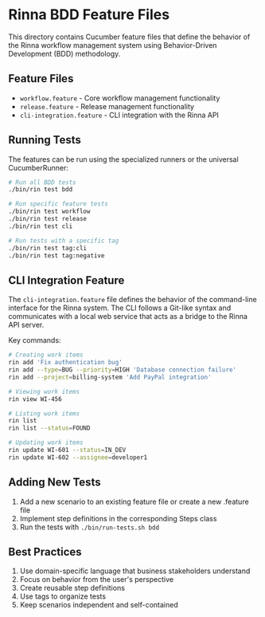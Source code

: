 # Rinna BDD Feature Files

This directory contains Cucumber feature files that define the behavior of the Rinna workflow management system using Behavior-Driven Development (BDD) methodology.

## Feature Files

- `workflow.feature` - Core workflow management functionality
- `release.feature` - Release management functionality
- `cli-integration.feature` - CLI integration with the Rinna API

## Running Tests

The features can be run using the specialized runners or the universal CucumberRunner:

```bash
# Run all BDD tests
./bin/rin test bdd

# Run specific feature tests
./bin/rin test workflow
./bin/rin test release
./bin/rin test cli

# Run tests with a specific tag
./bin/rin test tag:cli
./bin/rin test tag:negative
```

## CLI Integration Feature

The `cli-integration.feature` file defines the behavior of the command-line interface for the Rinna system. The CLI follows a Git-like syntax and communicates with a local web service that acts as a bridge to the Rinna API server.

Key commands:

```bash
# Creating work items
rin add 'Fix authentication bug'
rin add --type=BUG --priority=HIGH 'Database connection failure'
rin add --project=billing-system 'Add PayPal integration'

# Viewing work items
rin view WI-456

# Listing work items
rin list
rin list --status=FOUND

# Updating work items
rin update WI-601 --status=IN_DEV
rin update WI-602 --assignee=developer1
```

## Adding New Tests

1. Add a new scenario to an existing feature file or create a new .feature file
2. Implement step definitions in the corresponding Steps class
3. Run the tests with `./bin/run-tests.sh bdd`

## Best Practices

1. Use domain-specific language that business stakeholders understand
2. Focus on behavior from the user's perspective
3. Create reusable step definitions
4. Use tags to organize tests
5. Keep scenarios independent and self-contained